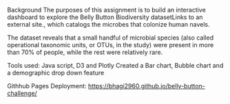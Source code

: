 
Background
The purposes of this assignment is to build an interactive dashboard to explore the Belly Button Biodiversity datasetLinks to an external site., which catalogs the microbes that colonize human navels.

The dataset reveals that a small handful of microbial species (also called operational taxonomic units, or OTUs, in the study) were present in more than 70% of people, while the rest were relatively rare.

Tools used: Java script, D3 and Plotly
Created a Bar chart, Bubble chart and a demographic drop down feature

Githhub Pages Deployment:  https://bhagi2960.github.io/belly-button-challenge/
